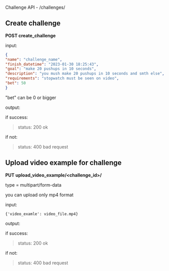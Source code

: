 Challenge API - /challenges/
## Create challenge
**POST create_challenge**

input:
```json
{
"name": "challenge_name",
"finish_datetime": "2023-01-30 18:25:43",
"goal": "make 20 pushups in 10 seconds",
"description": "you mush make 20 pushups in 10 seconds and smth else",
"requirements": "stopwatch must be seen on video",
"bet": 50
}
```
"bet" can be 0 or bigger

output:

if success:</br>
>status: 200 ok
> 
if not: 
>status: 400 bad request


## Upload video example for challenge
**PUT upload_video_example/<challenge_id>/**

type = multipart/form-data

you can upload only mp4 format

input:
```multipart/form-data
{'video_examle': video_file.mp4}
```

output:

if success:
> status: 200 ok

if not:
> status: 400 bad request
